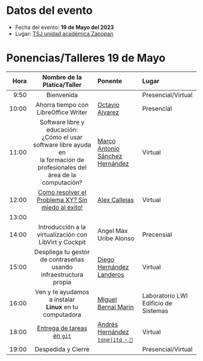 # Datos del evento

* Fecha del evento: **19 de Mayo del 2023**
* Lugar: [TSJ unidad académica Zapopan](https://goo.gl/maps/8fyaXKKnY9jaHaXB8)

# Ponencias/Talleres 19 de Mayo

| Hora  | Nombre de la Platica/Taller | Ponente | Lugar |
| ---:  |           :---:             | :---    | :---  |
|  9:50 | Bienvenida  |  | Presencial/Virtual |
| 10:00 | Ahorra tiempo con LibreOffice Writer | [Octavio Alvarez](alvarezp.md) | Presencial |
| 11:00 | Software libre y educación: <br> ¿Cómo el usar software libre ayuda en <br> la formación de profesionales del <br> área de la computación? | [Marco Antonio <br> Sánchez Hernández](marko.md) | Virtual |
| 12:00 | [Como resolver el Problema XY? Sin miedo al éxito!](https://darkaxl017.fedorapeople.org/slides/Una_serie_de_eventos_inesperados_-_XY_Problem_-_FLISoL_2023.pdf) | [Alex Callejas](alexcallejas.md) | Virtual |
| 13:00 |  |  |  |
| 14:00 | Introducción a la virtualización con LibVirt y Cockpit | Angel Max <br> Uribe Alonso| Precensial |
| 15:00 | Despliega tu gestor de contraseñas <br> usando infraestructura propia| [Diego Hernández Landeros](diegogou.md)| Virtual |
| 16:00 | Ven y te ayudamos a instalar <br> **Linux** en tu computadora | [Miguel Bernal Marin](miguelinux.md) | Laboratorio LWI <br> Edificio de Sistemas |
| 18:00 | [Entrega de tareas en `git`](https://tonejito.github.io/conferencias/tareas-git) | [Andrés Hernández <br> `tonejito` - `🐰`](tonejito.md) | Virtual |
| 19:00 | Despedida y Cierre |  | Presencial/Virtual |

<!-- modeline
 vi: ts=8 sw=4 sts=4 et spl=es spell
-->
